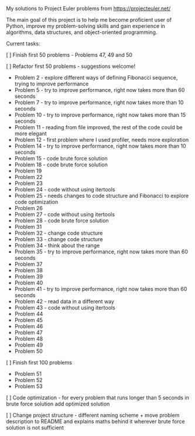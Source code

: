 My solutions to Project Euler problems from https://projecteuler.net/

The main goal of this project is to help me become proficient user of Python, improve my problem-solving skills and 
gain experience in algorithms, data structures, and object-oriented programming.

Current tasks:

[ ] Finish first 50 problems - Problems 47, 49 and 50

[ ] Refactor first 50 problems - suggestions welcome!
 - Problem 2 - explore different ways of defining Fibonacci sequence, trying to improve performance
 - Problem 5 - try to improve performance, right now takes more than 60 seconds
 - Problem 7 - try to improve performance, right now takes more than 10 seconds
 - Problem 10 - try to improve performance, right now takes more than 15 seconds
 - Problem 11 - reading from file improved, the rest of the code could be more elegant
 - Problem 12 - first problem where I used profiler, needs more exploration
 - Problem 14 - try to improve performance, right now takes more than 10 seconds
 - Problem 15 - code brute force solution
 - Problem 18 - code brute force solution
 - Problem 19
 - Problem 22
 - Problem 23
 - Problem 24 - code without using itertools
 - Problem 25 - needs changes to code structure and Fibonacci to explore code optimization
 - Problem 26
 - Problem 27 - code without using itertools
 - Problem 28 - code brute force solution
 - Problem 31
 - Problem 32 - change code structure
 - Problem 33 - change code structure
 - Problem 34 - think about the range 
 - Problem 35 - try to improve performance, right now takes more than 60 seconds
 - Problem 37
 - Problem 38
 - Problem 39
 - Problem 40
 - Problem 41 - try to improve performance, right now takes more than 60 seconds
 - Problem 42 - read data in a different way
 - Problem 43 - code without using itertools
 - Problem 44
 - Problem 45
 - Problem 46
 - Problem 47
 - Problem 48
 - Problem 49
 - Problem 50
 
[ ] Finish first 100 problems

 - Problem 51
 - Problem 52
 - Problem 53

[ ] Code optimization - for every problem that runs longer than 5 seconds in brute force solution add optimized solution

[ ] Change project structure - different naming scheme + move problem description to README and explains maths behind it wherever brute force solution is not sufficient


